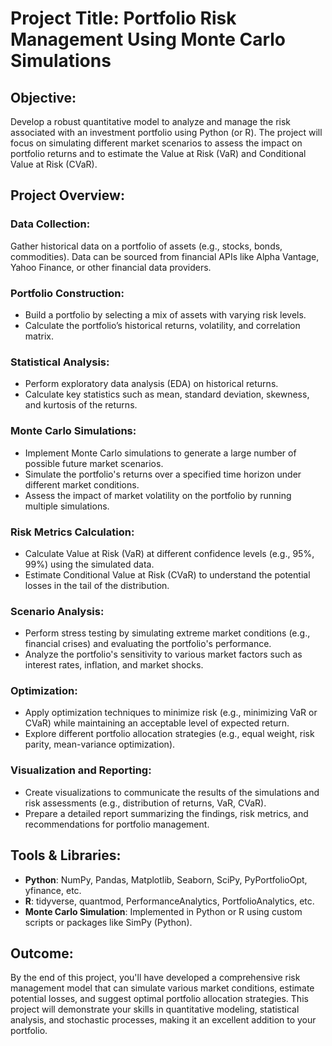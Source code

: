 # Project Title: Portfolio Risk Management Using Monte Carlo Simulations
## Objective:
Develop a robust quantitative model to analyze and manage the risk associated with an investment portfolio using Python (or R). The project will focus on simulating different market scenarios to assess the impact on portfolio returns and to estimate the Value at Risk (VaR) and Conditional Value at Risk (CVaR).

## Project Overview:
### Data Collection:

Gather historical data on a portfolio of assets (e.g., stocks, bonds, commodities).
Data can be sourced from financial APIs like Alpha Vantage, Yahoo Finance, or other financial data providers.
### Portfolio Construction:

- Build a portfolio by selecting a mix of assets with varying risk levels.
- Calculate the portfolio’s historical returns, volatility, and correlation matrix.
### Statistical Analysis:

- Perform exploratory data analysis (EDA) on historical returns.
- Calculate key statistics such as mean, standard deviation, skewness, and kurtosis of the returns.
### Monte Carlo Simulations:

- Implement Monte Carlo simulations to generate a large number of possible future market scenarios.
- Simulate the portfolio's returns over a specified time horizon under different market conditions.
- Assess the impact of market volatility on the portfolio by running multiple simulations.
### Risk Metrics Calculation:

- Calculate Value at Risk (VaR) at different confidence levels (e.g., 95%, 99%) using the simulated data.
- Estimate Conditional Value at Risk (CVaR) to understand the potential losses in the tail of the distribution.
### Scenario Analysis:

- Perform stress testing by simulating extreme market conditions (e.g., financial crises) and evaluating the portfolio's performance.
- Analyze the portfolio's sensitivity to various market factors such as interest rates, inflation, and market shocks.
### Optimization:

- Apply optimization techniques to minimize risk (e.g., minimizing VaR or CVaR) while maintaining an acceptable level of expected return.
- Explore different portfolio allocation strategies (e.g., equal weight, risk parity, mean-variance optimization).
### Visualization and Reporting:

- Create visualizations to communicate the results of the simulations and risk assessments (e.g., distribution of returns, VaR, CVaR).
- Prepare a detailed report summarizing the findings, risk metrics, and recommendations for portfolio management.
## Tools & Libraries:
- **Python**: NumPy, Pandas, Matplotlib, Seaborn, SciPy, PyPortfolioOpt, yfinance, etc.
- **R**: tidyverse, quantmod, PerformanceAnalytics, PortfolioAnalytics, etc.
- **Monte Carlo Simulation**: Implemented in Python or R using custom scripts or packages like SimPy (Python).
## Outcome:
By the end of this project, you'll have developed a comprehensive risk management model that can simulate various market conditions, estimate potential losses, and suggest optimal portfolio allocation strategies. This project will demonstrate your skills in quantitative modeling, statistical analysis, and stochastic processes, making it an excellent addition to your portfolio.
